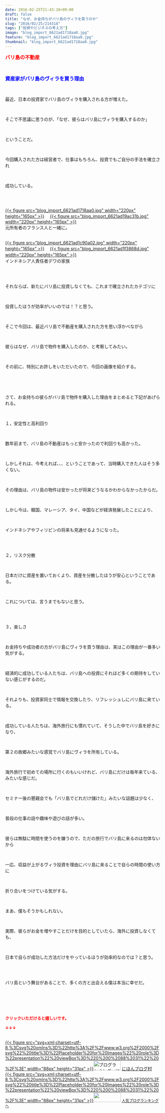 ```yaml
---
date: 2016-02-25T21:43:18+09:00
draft: false
title: "なぜ、お金持ちがバリ島のヴィラを買うのか"
slug: "2016/02/25/214318"
tags: ["投資やビジネスの考え方"]
image: "blog_import_6621ad1718aa0.jpg"
feature: "blog_import_6621ad1718aa0.jpg"
thumbnail: "blog_import_6621ad1718aa0.jpg"
---
```

<p><font color="#ff0000" size="3"><strong>バリ島の不動産</strong></font></p><br/><p><font color="#0000ff" size="3"><strong>資産家がバリ島のヴィラを買う理由</strong></font></p><br/><p>最近、日本の投資家でバリ島のヴィラを購入される方が増えた。</p><br/><p>そこで不思議に思うのが、「なぜ、彼らはバリ島にヴィラを購入するのか」</p><br/><p>ということだ。</p><br/><p>今回購入された方は経営者で、仕事はもちろん、投資でもご自分の手法を確立され</p><br/><p>成功している。</p><br/><p><br/><a href="blog_import_6621ad185379b.jpg">{{< figure src="blog_import_6621ad1718aa0.jpg" width="220px" height="165px" >}}</a> 　<a href="blog_import_6621ad1ae9164.jpg">{{< figure src="blog_import_6621ad19ac31b.jpg" width="220px" height="165px" >}}</a> <br/>元所有者のフランス人と一緒に。</p><p><br/><a href="blog_import_6621ad1dca189.jpg">{{< figure src="blog_import_6621ad1c90a02.jpg" width="220px" height="165px" >}}</a> 　<a href="blog_import_6621ad206ff98.jpg">{{< figure src="blog_import_6621ad1f3868d.jpg" width="220px" height="165px" >}}</a> 　<br/>インドネシア人責任者デワの家族</p><br/><br/><p>それならば、新たにバリ島に投資しなくても、これまで確立されたカテゴリに</p><br/><p>投資したほうが効率がいいのでは！？と思う。</p><br/><p>そこで今回は、最近バリ島で不動産を購入された方を思い浮かべながら</p><br/><p>彼らはなぜ、バリ島で物件を購入したのか、と考察してみたい。</p><br/><p>その前に、特別にお許しをいただいたので、今回の画像を紹介する。</p><br/><br/><br/><p>さて、お金持ちの彼らがバリ島で物件を購入した理由をまとめると下記があげられる。</p><br/><p>１，安定性と高利回り</p><br/><p>数年前まで、バリ島の不動産はもっと安かったので利回りも高かった。</p><br/><p>しかしそれは、今考えれば、、、ということであって、当時購入できた人はそう多くない。</p><br/><p>その理由は、バリ島の物件は安かったが将来どうなるかわからなかったからだ。</p><br/><p>しかし今は、韓国、マレーシア、タイ、中国などが経済発展したことにより、</p><br/><p>インドネシアやフィリピンの将来も見通せるようになった。</p><br/><br/><p>２，リスク分散</p><br/><p>日本だけに資産を置いておくより、資産を分散したほうが安心ということである。</p><br/><p>これについては、言うまでもないと思う。</p><br/><br/><p>３，楽しさ</p><br/><p>お金持ちや成功者の方がバリ島にヴィラを買う理由は、実はこの理由が一番多い気がする。</p><br/><p>経済的に成功している人たちは、バリ島への投資にそれほど多くの期待をしていない感じがするのだ。</p><br/><p>それよりも、投資家同士で情報を交換したり、リフレッシュしにバリ島に来ている。</p><br/><p>成功している人たちは、海外旅行にも慣れていて、そうした中でバリ島を好きになり、</p><br/><p>第２の故郷みたいな感覚でバリ島にヴィラを所有している。</p><br/><p>海外旅行で初めての場所に行くのもいいけれど、バリ島にだけは毎年来ている、みたいな感じだ。</p><br/><p>セミナー後の懇親会でも「バリ島でどれだけ儲けた」みたいな話題は少なく、</p><br/><p>普段の仕事の話や趣味や遊びの話が多い。</p><br/><p>彼らは無駄に時間を使うのを嫌うので、ただの旅行でバリ島に来るのは勿体ないから</p><br/><p>一応、収益が上がるヴィラ投資を理由にバリ島に来ることで自らの時間の使い方に</p><br/><p>折り合いをつけている気がする。</p><br/><p>まあ、僕もそうかもしれない。</p><br/><p>実際、彼らがお金を増やすことだけを目的としていたら、海外に投資しなくても、</p><br/><p>日本で自らが成功した方法だけをやっているほうが効率的なのでは？と思う。</p><br/><br/><p>バリ島という舞台があることで、多くの方と出会える僕は本当に幸せだ。</p><br/><br/><br/><br/><p><font color="#ff0000" size="2"><strong>クリックいただけると嬉しいです。<br/></strong></font></p><p><font color="#ff0000" size="2"><strong>↓↓↓</strong></font></p><p><br/><a href="http://www.blogmura.com/ranking.html" target="_blank">{{< figure src="svg+xml;charset=utf-8,%3Csvg%20xmlns%3D%22http%3A%2F%2Fwww.w3.org%2F2000%2Fsvg%22%20title%3D%22Placeholder%20for%20Images%22%20role%3D%22presentation%22%20viewBox%3D%220%200%2088%2031%22%20%2F%3E" width="88px" height="31px" >}}<noscript><img border="0" alt="ブログランキング・にほんブログ村へ" src="https://img-proxy.blog-video.jp/images?url=http%3A%2F%2Fwww.blogmura.com%2Fimg%2Fwww88_31.gif" width="88" height="31"></noscript></a> <a href="http://www.blogmura.com/ranking.html" target="_blank">にほんブログ村</a> <br/><a title="人気ブログランキングへ" href="link.php?1804582">{{< figure src="svg+xml;charset=utf-8,%3Csvg%20xmlns%3D%22http%3A%2F%2Fwww.w3.org%2F2000%2Fsvg%22%20title%3D%22Placeholder%20for%20Images%22%20role%3D%22presentation%22%20viewBox%3D%220%200%2088%2031%22%20%2F%3E" width="88px" height="31px" >}}<noscript><img border="0" src="https://blog.with2.net/img/banner/banner_22.gif" width="88" height="31"></noscript></a> <a style="FONT-SIZE: 12px" href="link.php?1804582">人気ブログランキングへ</a> </p>

